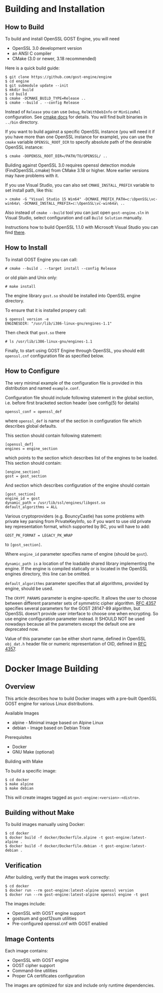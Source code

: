 Building and Installation
=========================

How to Build
------------

To build and install OpenSSL GOST Engine, you will need

* OpenSSL 3.0 development version
* an ANSI C compiler
* CMake (3.0 or newer, 3.18 recommended)

Here is a quick build guide:

    $ git clone https://github.com/gost-engine/engine
    $ cd engine
    $ git submodule update --init
    $ mkdir build
    $ cd build
    $ cmake -DCMAKE_BUILD_TYPE=Release ..
    $ cmake --build . --config Release

Instead of `Release` you can use `Debug`, `RelWithDebInfo` or `MinSizeRel` configuration.
See [cmake docs](https://cmake.org/cmake/help/latest/variable/CMAKE_BUILD_TYPE.html) for details.
You will find built binaries in `../bin` directory.

If you want to build against a specific OpenSSL instance (you will need it if
you have more than one OpenSSL instance for example), you can use the `cmake`
variable `OPENSSL_ROOT_DIR` to specify absolute path of the desirable OpenSSL
instance:

    $ cmake -DOPENSSL_ROOT_DIR=/PATH/TO/OPENSSL/ ..

Building against OpenSSL 3.0 requires openssl detection module
(FindOpenSSL.cmake) from CMake 3.18 or higher. More earlier versions may have
problems with it.

If you use Visual Studio, you can also set `CMAKE_INSTALL_PREFIX` variable
to set install path, like this:

    > cmake -G "Visual Studio 15 Win64" -DCMAKE_PREFIX_PATH=c:\OpenSSL\vc-win64a\ -DCMAKE_INSTALL_PREFIX=c:\OpenSSL\vc-win64a\ ..

Also instead of `cmake --build` tool you can just open `gost-engine.sln`
in Visual Studio, select configuration and call `Build Solution` manually.

Instructions how to build OpenSSL 1.1.0 with Microsoft Visual Studio
you can find [there](https://gist.github.com/terrillmoore/995421ea6171a9aa50552f6aa4be0998).

How to Install
--------------

To install GOST Engine you can call:

    # cmake --build . --target install --config Release

or old plain and Unix only:

    # make install

The engine library `gost.so` should be installed into OpenSSL engine directory.

To ensure that it is installed propery call:

    $ openssl version -e
    ENGINESDIR: "/usr/lib/i386-linux-gnu/engines-1.1"

Then check that `gost.so` there

    # ls /usr/lib/i386-linux-gnu/engines-1.1

Finally, to start using GOST Engine through OpenSSL, you should edit
`openssl.cnf` configuration file as specified below.


How to Configure
----------------

The very minimal example of the configuration file is provided in this
distribution and named `example.conf`.

Configuration file should include following statement in the global
section, i.e. before first bracketed section header (see config(5) for details)

    openssl_conf = openssl_def

where `openssl_def` is name of the section in configuration file which
describes global defaults.

This section should contain following statement:

    [openssl_def]
    engines = engine_section

which points to the section which describes list of the engines to be
loaded. This section should contain:

    [engine_section]
    gost = gost_section

And section which describes configuration of the engine should contain

    [gost_section]
    engine_id = gost
    dynamic_path = /usr/lib/ssl/engines/libgost.so
    default_algorithms = ALL

Various cryptoproviders (e.g. BouncyCastle) has some problems with private key
parsing from PrivateKeyInfo, so if you want to use old private key
representation format, which supported by BC, you will have to add:

    GOST_PK_FORMAT = LEGACY_PK_WRAP

to `[gost_section]`.

Where `engine_id` parameter specifies name of engine (should be `gost`).

`dynamic_path is` a location of the loadable shared library implementing the
engine. If the engine is compiled statically or is located in the OpenSSL
engines directory, this line can be omitted.

`default_algorithms` parameter specifies that all algorithms, provided by
engine, should be used.

The `CRYPT_PARAMS` parameter is engine-specific. It allows the user to choose
between different parameter sets of symmetric cipher algorithm. [RFC 4357][1]
specifies several parameters for the GOST 28147-89 algorithm, but OpenSSL
doesn't provide user interface to choose one when encrypting. So use engine
configuration parameter instead. It SHOULD NOT be used nowadays because all
the parameters except the default one are deprecated now.

Value of this parameter can be either short name, defined in OpenSSL
`obj_dat.h` header file or numeric representation of OID, defined in
[RFC 4357][1].

[1]:https://tools.ietf.org/html/rfc4357 "RFC 4357"


Docker Image Building
========================

Overview
--------

This article describes how to build Docker images with a pre-built OpenSSL GOST engine for various Linux distributions.

Available Images

- alpine - Minimal image based on Alpine Linux
- debian - Image based on Debian Trixie

Prerequisites

- Docker
- GNU Make (optional)

Building with Make

To build a specific image:

    $ cd docker
    $ make alpine
    $ make debian

This will create images tagged as `gost-engine:<version>-<distro>`.

Building without Make
---------------------
To build images manually using Docker:

    $ cd docker
    $ docker build -f docker/Dockerfile.alpine -t gost-engine:latest-alpine .
    $ docker build -f docker/Dockerfile.debian -t gost-engine:latest-debian .

Verification
------------
After building, verify that the images work correctly:

    $ cd docker
    $ docker run --rm gost-engine:latest-alpine openssl version
    $ docker run --rm gost-engine:latest-alpine openssl engine -t gost

The images include:

- OpenSSL with GOST engine support
- gostsum and gost12sum utilities
- Pre-configured openssl.cnf with GOST enabled

Image Contents
--------------
Each image contains:
- OpenSSL with GOST engine
- GOST cipher support
- Command-line utilities
- Proper CA certificates configuration

The images are optimized for size and include only runtime dependencies.